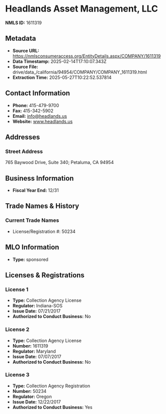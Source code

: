 # Headlands Asset Management, LLC

**NMLS ID:** 1611319

## Metadata
- **Source URL:** https://nmlsconsumeraccess.org/EntityDetails.aspx/COMPANY/1611319
- **Data Timestamp:** 2025-02-14T17:10:07.343Z
- **Source File:** drive/data_/california/94954/COMPANY/COMPANY_1611319.html
- **Extraction Time:** 2025-05-27T10:22:52.537814

## Contact Information
- **Phone:** 415-479-9700
- **Fax:** 415-342-5902
- **Email:** info@headlands.us
- **Website:** www.headlands.us

## Addresses
### Street Address
765 Baywood Drive, Suite 340; Petaluma, CA 94954

## Business Information
- **Fiscal Year End:** 12/31

## Trade Names & History
### Current Trade Names
- License/Registration #: 50234

## MLO Information
- **Type:** sponsored

## Licenses & Registrations

### License 1
- **Type:** Collection Agency License
- **Regulator:** Indiana-SOS
- **Issue Date:** 07/21/2017
- **Authorized to Conduct Business:** No

### License 2
- **Type:** Collection Agency License
- **Number:** 1611319
- **Regulator:** Maryland
- **Issue Date:** 07/07/2017
- **Authorized to Conduct Business:** No

### License 3
- **Type:** Collection Agency Registration
- **Number:** 50234
- **Regulator:** Oregon
- **Issue Date:** 12/22/2017
- **Authorized to Conduct Business:** Yes

